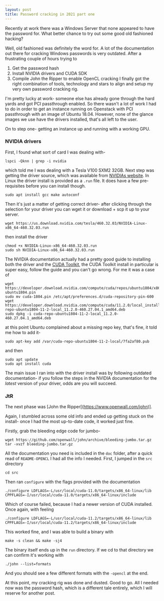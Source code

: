 ```yaml
---
layout: post
title: Password cracking in 2021 part one
---
```


Recently at work there was a Windows Server that none appeared to have the password for. What better chance to try out some good old fashioned hacking?

Well, old fashioned was definitely the word for. A lot of the documentation out there for cracking Windows passwords is very outdated. After a frustrating couple of hours trying to 
1) Get the password hash
2) Install NVIDIA drivers and CUDA SDK
3) Compile John the Ripper to enable OpenCL cracking
I finally got the right combination of tools, technology and stars to align and setup my very own password cracking rig.

I'm pretty lucky at work- someone else has already gone through the hard yards and got PCI passthrough enabled. So there wasn't a lot of work I had to do in order to get an instance running on Openstack with PCI passthrough with an image of Ubuntu 18.04. However, none of the glance images we use have the drivers installed, that's all left to the user.

On to step one- getting an instance up and running with a working GPU.

### NVIDIA drivers

First, I found what sort of card I was dealing with-
```
lspci -Qknn | grep -i nvidia
```
which told me I was dealing with a Tesla V100 SXM2 32GB. Next step was getting the driver source, which was available from [NVIDIAs website](https://www.nvidia.com/Download/index.asp). In Linux the driver install is provided as a `.run` file. It does have a few pre-requisites before you can install though.
```
sudo apt install gcc make autoconf
```
Then it's just a matter of getting correct driver- after clicking through the selection for your driver you can wget it or download + scp it up to your server. 
```
wget https://us.download.nvidia.com/tesla/460.32.03/NVIDIA-Linux-x86_64-460.32.03.run
```
then install the driver
```
chmod +x NVIDIA-Linux-x86_64-460.32.03.run
sudo sh NVIDIA-Linux-x86_64-460.32.03.run
```

The NVIDIA documentation actually had a pretty good guide to installing both the driver and the [CUDA Toolkit](https://developer.nvidia.com/cuda-downloads), the CUDA Toolkit install in particular is super easy, follow the guide and you can't go wrong. For me it was a case of 
```
wget https://developer.download.nvidia.com/compute/cuda/repos/ubuntu1804/x86_64/cuda-ubuntu1804.pin
sudo mv cuda-1804.pin /etc/apt/preferences.d/cuda-repository-pin-600
wget https://developer.download.nvidia.com/compute/cuda/11.2.0/local_installers/cuda-repo-ubuntu1804-11-2-local_11.2.0-460.27.04.1_amd64.deb
sudo dpkg -i cuda-repo-ubuntu1804-11-2-local_11.2.0-460.27.04.1_amd64.deb
```
at this point Ubuntu complained about a missing repo key, that's fine, it told me how to add it-
```
sudo apt-key add /var/cuda-repo-ubuntu1804-11-2-local/7fa2af80.pub
```
and then
```
sudo apt update
sudo apt install cuda
```

The main issue I ran into with the driver install was by following outdated documentation- if you follow the steps in the NVIDIA documentation for the _latest_ version of your driver, odds are you will succeed. 

### JtR

The next phase was [John the Ripper[(https://www.openwall.com/john)].

Again, I stumbled across some old info and ended up getting stuck on the install- once I had the most up-to-date code, it worked just fine.

Firstly, grab the bleeding edge code for jumbo-
```
wget https://github.com/openwall/john/archive/bleeding-jumbo.tar.gz
tar -xvzf bleeding-jumbo.tar.gz
```
All the documentation you need is included in the `doc` folder, after a quick read of `README-OPENCL` I had all the info I needed. First, I jumped in the `src` directory
```
cd src
```
Then ran `configure` with the flags provided with the documentation
```
./configure LDFLAGS=-L/usr/local/cuda-11.0/targets/x86_64-linux/lib CPPFLAGS=-I/usr/local/cuda-11.0/targets/x86_64-linux/include
```
Which of course failed, because I had a newer version of CUDA installed. Once again, with feeling
```
./configure LDFLAGS=-L/usr/local/cuda-11.2/targets/x86_64-linux/lib CPPFLAGS=-I/usr/local/cuda-11.2/targets/x86_64-linux/include
```
This worked fine, and I was able to build a binary with
```
make -s clean && make -sj4
```
The binary itself ends up in the `run` directory. If we cd to that directory we can confirm it's working with
```
./john --list=formats
```
And you should see a few different formats with the `-opencl` at the end. 

At this point, my cracking rig was done and dusted. Good to go. All I needed now was the password hash, which is a different tale entirely, which I will reserve for another post.
